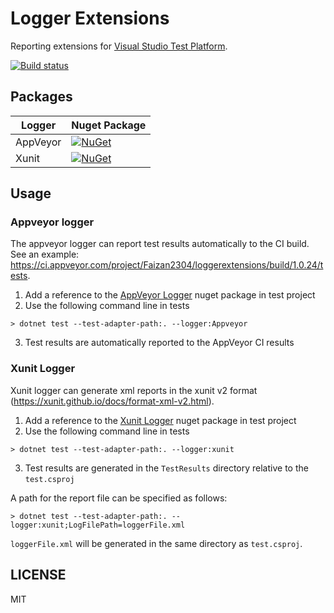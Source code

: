 # Logger Extensions
Reporting extensions for [Visual Studio Test Platform](https://gtihub.com/microsoft/vstest).

[![Build status](https://ci.appveyor.com/api/projects/status/6acdk0kx0smkcktl?svg=true)](https://ci.appveyor.com/project/Faizan2304/loggerextensions)

## Packages
| Logger | Nuget Package |
| ------ | ------------- |
| AppVeyor | [![NuGet](https://img.shields.io/nuget/v/Appveyor.TestLogger.svg)](https://www.nuget.org/packages/Appveyor.TestLogger/) |
| Xunit | [![NuGet](https://img.shields.io/nuget/v/XunitXml.TestLogger.svg)](https://www.nuget.org/packages/XunitXml.TestLogger/) |

## Usage
### Appveyor logger
The appveyor logger can report test results automatically to the CI build. See an example: https://ci.appveyor.com/project/Faizan2304/loggerextensions/build/1.0.24/tests.

1. Add a reference to the [AppVeyor Logger](https://www.nuget.org/packages/Appveyor.TestLogger) nuget package in test project
2. Use the following command line in tests
```
> dotnet test --test-adapter-path:. --logger:Appveyor
```
3. Test results are automatically reported to the AppVeyor CI results
 
### Xunit Logger
Xunit logger can generate xml reports in the xunit v2 format (https://xunit.github.io/docs/format-xml-v2.html).

1. Add a reference to the [Xunit Logger](https://www.nuget.org/packages/XunitXml.TestLogger) nuget package in test project
2. Use the following command line in tests
```
> dotnet test --test-adapter-path:. --logger:xunit
```
3. Test results are generated in the `TestResults` directory relative to the `test.csproj`

A path for the report file can be specified as follows:
```
> dotnet test --test-adapter-path:. --logger:xunit;LogFilePath=loggerFile.xml
```

`loggerFile.xml` will be generated in the same directory as `test.csproj`.

## LICENSE
MIT

